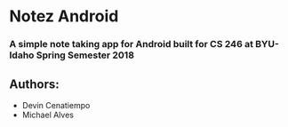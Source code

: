 # Notez Android

### A simple note taking app for Android built for CS 246 at BYU-Idaho Spring Semester 2018

## Authors:

* Devin Cenatiempo
* Michael Alves
